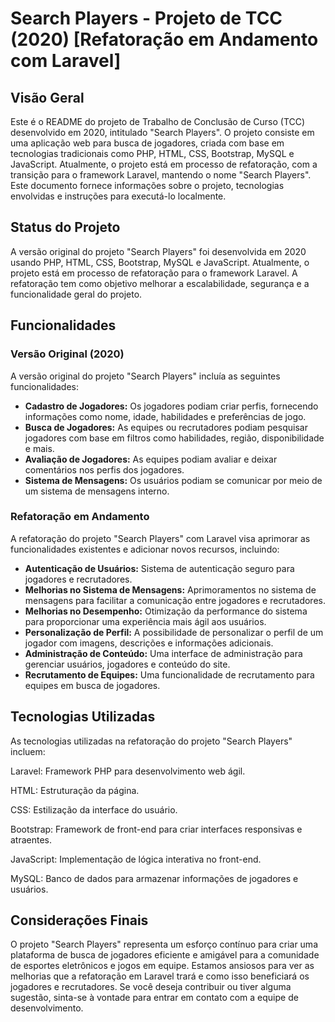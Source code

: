 # Search Players - Projeto de TCC (2020) [Refatoração em Andamento com Laravel]

## Visão Geral

Este é o README do projeto de Trabalho de Conclusão de Curso (TCC) desenvolvido em 2020, intitulado "Search Players". O projeto consiste em uma aplicação web para busca de jogadores, criada com base em tecnologias tradicionais como PHP, HTML, CSS, Bootstrap, MySQL e JavaScript. Atualmente, o projeto está em processo de refatoração, com a transição para o framework Laravel, mantendo o nome "Search Players". Este documento fornece informações sobre o projeto, tecnologias envolvidas e instruções para executá-lo localmente.

## Status do Projeto

A versão original do projeto "Search Players" foi desenvolvida em 2020 usando PHP, HTML, CSS, Bootstrap, MySQL e JavaScript. Atualmente, o projeto está em processo de refatoração para o framework Laravel. A refatoração tem como objetivo melhorar a escalabilidade, segurança e a funcionalidade geral do projeto.

## Funcionalidades

### Versão Original (2020)

A versão original do projeto "Search Players" incluía as seguintes funcionalidades:

<ul>
    <li><b>Cadastro de Jogadores:</b> Os jogadores podiam criar perfis, fornecendo informações como nome, idade, habilidades e preferências de jogo.</li>
    <li><b>Busca de Jogadores:</b> As equipes ou recrutadores podiam pesquisar jogadores com base em filtros como habilidades, região, disponibilidade e mais.</li>
    <li><b>Avaliação de Jogadores:</b> As equipes podiam avaliar e deixar comentários nos perfis dos jogadores.</li>
    <li><b>Sistema de Mensagens:</b> Os usuários podiam se comunicar por meio de um sistema de mensagens interno.</li>
</ul>

### Refatoração em Andamento

A refatoração do projeto "Search Players" com Laravel visa aprimorar as funcionalidades existentes e adicionar novos recursos, incluindo:

<ul>
    <li><b>Autenticação de Usuários:</b> Sistema de autenticação seguro para jogadores e recrutadores.</li>
    <li><b>Melhorias no Sistema de Mensagens:</b> Aprimoramentos no sistema de mensagens para facilitar a comunicação entre jogadores e recrutadores.</li>
    <li><b>Melhorias no Desempenho:</b> Otimização da performance do sistema para proporcionar uma experiência mais ágil aos usuários.</li>
    <li><b>Personalização de Perfil:</b> A possibilidade de personalizar o perfil de um jogador com imagens, descrições e informações adicionais.</li>
    <li><b>Administração de Conteúdo:</b> Uma interface de administração para gerenciar usuários, jogadores e conteúdo do site.</li>
    <li><b>Recrutamento de Equipes:</b> Uma funcionalidade de recrutamento para equipes em busca de jogadores.</li>
</ul>

## Tecnologias Utilizadas

As tecnologias utilizadas na refatoração do projeto "Search Players" incluem:

Laravel: Framework PHP para desenvolvimento web ágil.

HTML: Estruturação da página.

CSS: Estilização da interface do usuário.

Bootstrap: Framework de front-end para criar interfaces responsivas e atraentes.

JavaScript: Implementação de lógica interativa no front-end.

MySQL: Banco de dados para armazenar informações de jogadores e usuários.

## Considerações Finais

O projeto "Search Players" representa um esforço contínuo para criar uma plataforma de busca de jogadores eficiente e amigável para a comunidade de esportes eletrônicos e jogos em equipe. Estamos ansiosos para ver as melhorias que a refatoração em Laravel trará e como isso beneficiará os jogadores e recrutadores. Se você deseja contribuir ou tiver alguma sugestão, sinta-se à vontade para entrar em contato com a equipe de desenvolvimento.

